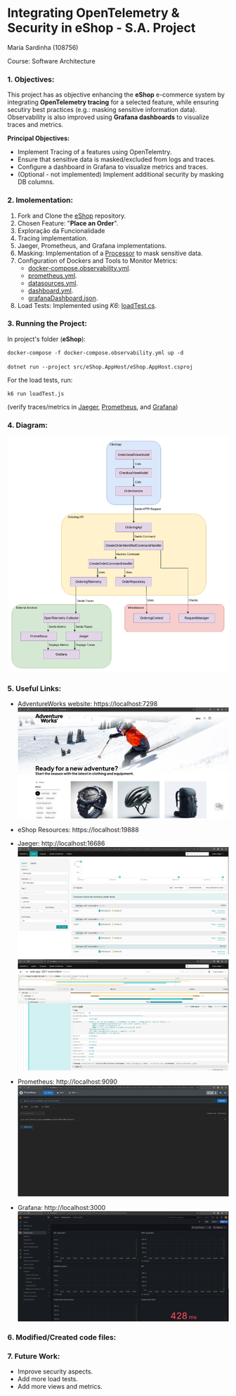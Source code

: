 # Integrating OpenTelemetry & Security in eShop - S.A. Project
Maria Sardinha (108756)

Course: Software Architecture

### 1. Objectives:
This project has as objective enhancing the **eShop** e-commerce system by integrating **OpenTelemetry tracing** for a selected feature, while ensuring secutiry best practices (e.g.: masking sensitive information data). Observability is also improved using **Grafana dashboards** to visualize traces and metrics.

**Principal Objectives:**
- Implement Tracing of a features using OpenTelemtry.
- Ensure that sensitive data is masked/excluded from logs and traces.
- Configure a dashboard in Grafana to visualize metrics and traces.
- (Optional - not implemented) Implement additional security by masking DB columns.


### 2. Imolementation:

1) Fork and Clone the [eShop](https://github.com/dotnet/eShop/tree/main) repository.
2) Chosen Feature: "**Place an Order**".
3) Exploração da Funcionalidade
4) Tracing implementation.
5) Jaeger, Prometheus, and Grafana implementations.
6) Masking: Implementation of a [Processor](PiiScrubberProcessor.cs) to mask sensitive data.
7) Configuration of Dockers and Tools to Monitor Metrics:
    - [docker-compose.observability.yml](docker-compose.observability.yml).
    - [prometheus.yml](prometheus/prometheus.yml).
    - [datasources.yml](grafana/provisioning/datasources/datasources.yml).
    - [dashboard.yml](grafana/provisioning/dashboards/dashboards.yml).
    - [grafanaDashboard.json](grafana/provisioning/dashboards/grafanaDashboard.json).
8) Load Tests: Implemented using *K6*: [loadTest.cs](loadTest.cs).

### 3. Running the Project:
In project's folder (**eShop**):
```
docker-compose -f docker-compose.observability.yml up -d

dotnet run --project src/eShop.AppHost/eShop.AppHost.csproj
```

For the load tests, run:
```
k6 run loadTest.js
```

(verify traces/metrics in [Jaeger](http://localhost:16686), [Prometheus](http://localhost:9090), and [Grafana](http://localhost:3000))

### 4. Diagram:
![Diagram](img/diagrama.png)

### 5. Useful Links:
- AdventureWorks website: https://localhost:7298
![Adventure Works](img/adventure_works.png)

- eShop Resources: https://localhost:19888

- Jaeger: http://localhost:16686
![Jaeger1](img/jaeger.png)
![Jaeger2](img/jaeger2.png)

- Prometheus: http://localhost:9090
![Prometheus](img/prometheus.png)

- Grafana: http://localhost:3000
![Grafana](img/grafana.png)

### 6. Modified/Created code files:

### 7. Future Work:
- Improve security aspects.
- Add more load tests.
- Add more views and metrics.
